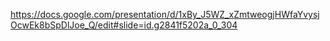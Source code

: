 https://docs.google.com/presentation/d/1xBy_J5WZ_xZmtweogjHWfaYvysjOcwEk8bSpDlJoe_Q/edit#slide=id.g2841f5202a_0_304